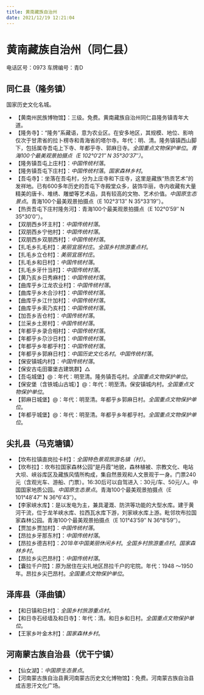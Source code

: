 ```yaml
---
title: 黄南藏族自治州
date: 2021/12/19 12:21:04
---
```


# 黄南藏族自治州（同仁县）
电话区号：0973
车牌编号：青D
## 同仁县（隆务镇）
国家历史文化名城。
* 【黄南州民族博物馆】：三级。免费。黄南藏族自治州同仁县隆务镇青年大道。
* 【隆务寺】：“隆务”系藏语，意为农业区。在安多地区，其规模、地位、影响仅次于甘肃省的拉卜楞寺和青海省的塔尔寺。年代：明、清。隆务镇镇西山脚下，包括属寺吾屯上下寺、年都乎寺、郭麻日寺。*全国重点文物保护单位*。*青海100个最美观景拍摄点（E 102°0′21″ N 35°30′37″）*。
* 【隆务镇吾屯上庄村】：*中国传统村落*。
* 【隆务镇吾屯下庄村】：*中国传统村落*。*国家森林乡村*。
* 【吾屯寺】：坐落在吾屯村，分为上庄寺和下庄寺，这里是藏族“热贡艺术”的发祥地。已有600多年历史的吾屯下寺殿堂众多，装饰华丽，寺内收藏有大量精美的唐卡、堆绣、雕塑等艺术品，具有较高的文物、艺术价值。*中国原生态景点*。青海100个最美观景拍摄点（E 102°3′13″ N 35°33′19″）。
* 【热贡吾屯下庄村隆务河】：青海100个最美观景拍摄点（E 102°0′59″ N 35°30′0″）。
* 【双朋西乡环主村】：*中国传统村落*。
* 【双朋西乡宁他村】：*中国传统村落*。
* 【双朋西乡双朋西村】：*中国传统村落*。
* 【扎毛乡扎毛村】：*美丽宜居村庄*。*全国乡村旅游重点村*。
* 【扎毛乡立仓村】：*美丽宜居村庄*。
* 【扎毛乡和日村】：*中国传统村落*。
* 【扎毛乡牙什当村】：*中国传统村落*。
* 【黄乃亥乡日秀麻村】：*中国传统村落*。
* 【曲库乎乡江龙农业村】：*中国传统村落*。
* 【曲库乎乡木合沙村】：*中国传统村落*。
* 【曲库乎乡江什加村】：*中国传统村落*。
* 【曲库乎乡索乃亥村】：*中国传统村落*。
* 【加吾乡吉仓村】：*中国传统村落*。
* 【兰采乡土房村】：*中国传统村落*。
* 【年都乎乡录合相村】：*中国传统村落*。
* 【年都乎乡尕沙日村】：*中国传统村落*。
* 【年都乎乡年都乎村】：*中国传统村落*。
* 【年都乎乡郭麻日村】：*中国历史文化名村*。*中国传统村落*。
* 【保安镇城内村】：*中国传统村落*。
* 【保安古屯田寨堡古建筑群】△
* 【吾屯城堡】@：年代：明至清。隆务镇吾屯村。*全国重点文物保护单位*。
* 【保安堡（含铁城山古城）】@：年代：明至清。保安镇城内村。*全国重点文物保护单位*。
* 【郭麻日城堡】@：年代：明至清。年都乎乡郭麻日村。*全国重点文物保护单位*。
* 【年都乎城堡】@：年代：明至清。年都乎乡年都乎村。*全国重点文物保护单位*。
## 尖扎县（马克塘镇）
* 【坎布拉镇直岗拉卡村】：*全国特色景观旅游名镇（村）*。
* 【坎布拉】：坎布拉国家森林公园“是丹霞”地貌，森林植被、宗教文化、电站大坝、峡谷库区及藏族风情所构成，集自然景观和人文景观于一身。门票240元（含观光车、游船、门票）。16:30后可以自驾进入：30元/车、50元/人。中国国家地质公园。*中国原生态景点*。青海100个最美观景拍摄点（E 101°48′47″ N 36°6′43″）。
* 【李家峡水库】：是以发电为主，兼具灌溉、防洪等功能的大型水库。建于黄河干流，位于龙羊峡水库、拉西瓦水库下游，刘家峡水库上游。毗邻坎布拉国家森林公园。青海100个最美观景拍摄点（E 101°43′59″ N 36°8′59″）。
* 【贾加乡贾加村】：*中国传统村落*。
* 【昂拉乡牙那东村】：*中国传统村落*。
* 【昂拉乡德吉村】：*2018年中国美丽休闲乡村*。*全国乡村旅游重点村*。*国家森林乡村*。
* 【昂拉乡尖巴昂村】：*中国传统村落*。
* 【囊拉千户院】：原为居住在尖扎地区昂拉千户的宅院。年代：1948 ～1950年。昂拉乡尖巴昂村。*全国重点文物保护单位*。

## 泽库县（泽曲镇）
* 【和日镇和日村】：*全国乡村旅游重点村*。
* 【和日寺石经墙及和日寺】：年代：清。和日乡和日村。*全国重点文物保护单位*。
* 【王家乡叶金木村】：*国家森林乡村*。
## 河南蒙古族自治县（优干宁镇）
* 【仙女湖】：*中国原生态景点*。
* 【河南蒙古族自治县黄河南蒙古历史文化博物馆】：免费。河南蒙古族自治县成吉思汗文化广场。
